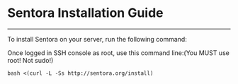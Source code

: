 # Sentora Installation Guide
---
To install Sentora on your server, run the following command:

Once logged in SSH console as root, use this command line:(You MUST use root! Not sudo!)
```
bash <(curl -L -Ss http://sentora.org/install)
```